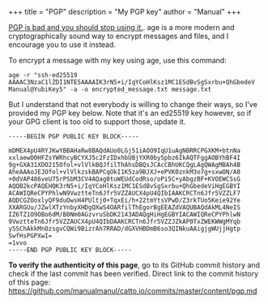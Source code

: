 +++
title = "PGP"
description = "My PGP key"
author = "Manual"
+++

[PGP is bad and you should stop using it.](https://latacora.micro.blog/2019/07/16/the-pgp-problem.html). age is a more modern and cryptographically sound way to encrypt messages and files, and I encourage you to use it instead.

To encrypt a message with my key using age, use this command:

```shell
age -r "ssh-ed25519 AAAAC3NzaC1lZDI1NTE5AAAAIK3rN5+i/IqYCoHlKsz1MC1ESdBvSgSxrbu+QhGbedeV Manual@YubiKey5" -a -o encrypted_message.txt message.txt
```

But I understand that not everybody is willing to change their ways, so I've provided my PGP key below. Note that it's an ed25519 key however, so if your GPG client is too old to support those, update it.

```
-----BEGIN PGP PUBLIC KEY BLOCK-----

mDMEX4pU4RYJKwYBBAHaRw8BAQdAUo0LGj51iAOO9IqU1uAgNBRRCPGXKM+btnNa
xxlaewO0HFZsYWRhcyBCYXJ5c2FzIDxhbUBjYXR0by5pbz6IkAQTFggAOBYhBF4I
9g+GXA31XDO215Ofol+vlVlkBQJfilThAhsDBQsJCAcCBhUKCQgLAgQWAgMBAh4B
AheAAAoJEJOfol+vlVlkzskBAPCqOkI1K5za9BJXJ+ePVK0znkM3o7g+sxwON/A8
+0dVAP486veU75rPSbM3CV4AQag0tuWEUdCodRso/oPi5C+yAbgzBF+KVOEWCSsG
AQQB2kcPAQEHQK3rN5+i/IqYCoHlKsz1MC1ESdBvSgSxrbu+QhGbedeViHgEGBYI
ACAWIQReCPYPhlwN9VwztteTn6Jfr5VZZAUCX4pU4QIbIAAKCRCTn6Jfr5VZZLF7
AQDCGZOoxlyQF9duOwsH4PUltj0+TqxEi/h+22tmYtsVPwD/Z3rkTUo5Keie92Ye
XXARGUu/JZwlXTzYnbyXHDgQXwS4OARfilThEgorBgEEAZdVAQUBAQdAkML4NeIS
IZ6TZ1O9OBo6dM/B0Nm0AGzvruSbDK2143ADAQgHiHgEGBYIACAWIQReCPYPhlwN
9VwztteTn6Jfr5VZZAUCX4pU4QIbDAAKCRCTn6Jfr5VZZJZkAP0TxZWEKWWgMYqb
ySSChAkkMnOzsgvCQWi9BizrAh7RRAD/dGXVHBDmB6so3QINkuAAigjgWUjjHgtp
SwfHsPGPXwI=
=1vvo
-----END PGP PUBLIC KEY BLOCK-----
```

**To verify the authenticity of this page**, go to its GitHub commit history and check if the last commit has been verified. Direct link to the commit history of this page: <https://github.com/manualmanul/catto.io/commits/master/content/pgp.md>
